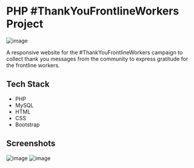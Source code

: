 # PHP #ThankYouFrontlineWorkers Project
![image](https://user-images.githubusercontent.com/71687298/194402137-476d8e2e-899c-48cb-ab4f-e3b64790bfcc.png)

A responsive website for the #ThankYouFrontlineWorkers campaign to collect thank you messages from the community to express gratitude for the frontline workers.

## Tech Stack

- PHP
- MySQL
- HTML
- CSS
- Bootstrap

## Screenshots
![image](https://user-images.githubusercontent.com/71687298/194402176-969f1df4-11d0-47cd-a3ad-09d70a5fb405.png)
![image](https://user-images.githubusercontent.com/71687298/194402200-26f3f0ba-7baf-4a02-a5df-1ed9631399c8.png)

